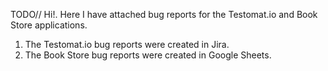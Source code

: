 
TODO//
Hi!.
Here I have attached bug reports for the Testomat.io and Book Store applications.
<ol>
  <li>The Testomat.io bug reports were created in Jira.</li>
  <li>The Book Store bug reports were created in Google Sheets.</li>
</ol>
